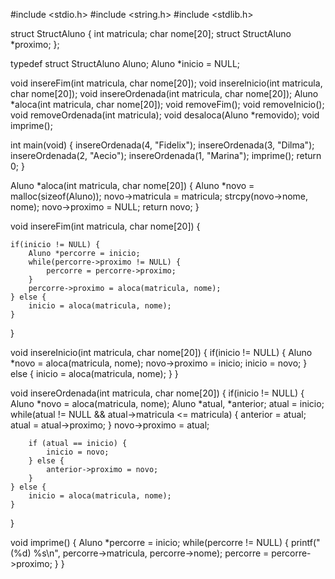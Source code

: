 #include <stdio.h>
#include <string.h>
#include <stdlib.h>

struct StructAluno {
	int matricula;
	char nome[20];
	struct StructAluno *proximo;
};

typedef struct StructAluno Aluno;
Aluno *inicio = NULL;

void insereFim(int matricula, char nome[20]);
void insereInicio(int matricula, char nome[20]);
void insereOrdenada(int matricula, char nome[20]);
Aluno *aloca(int matricula, char nome[20]);
void removeFim();
void removeInicio();
void removeOrdenada(int matricula);
void desaloca(Aluno *removido);
void imprime();


int main(void) {
	insereOrdenada(4, "Fidelix");
	insereOrdenada(3, "Dilma");
	insereOrdenada(2, "Aecio");
	insereOrdenada(1, "Marina");
	imprime();
	return 0;
}

Aluno *aloca(int matricula, char nome[20]) {
	Aluno *novo = malloc(sizeof(Aluno));
	novo->matricula = matricula;
	strcpy(novo->nome, nome);
	novo->proximo = NULL;
	return novo;
}

void insereFim(int matricula, char nome[20]) {
	
	if(inicio != NULL) {
		Aluno *percorre = inicio;
		while(percorre->proximo != NULL) {
			percorre = percorre->proximo;
		}
		percorre->proximo = aloca(matricula, nome);
	} else {
		inicio = aloca(matricula, nome);
	}
}

void insereInicio(int matricula, char nome[20]) {
	if(inicio != NULL) {
		Aluno *novo = aloca(matricula, nome);
		novo->proximo = inicio;
		inicio = novo;
	} else {
		inicio = aloca(matricula, nome);
	}
}

void insereOrdenada(int matricula, char nome[20]) {
	if(inicio != NULL) {
		Aluno *novo = aloca(matricula, nome);
		Aluno *atual, *anterior;
		atual = inicio;
		while(atual != NULL && atual->matricula <= matricula) {
			anterior = atual;
			atual = atual->proximo;
		}
		novo->proximo = atual;
		
		if (atual == inicio) {
			inicio = novo;
		} else {
			anterior->proximo = novo;
		}
	} else {
		inicio = aloca(matricula, nome);
	}	
}

void imprime() {
	Aluno *percorre = inicio;
	while(percorre != NULL) {
		printf("(%d) %s\n", percorre->matricula, percorre->nome);
		percorre = percorre->proximo;
	}
}



